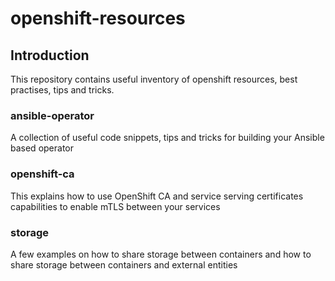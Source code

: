 # openshift-resources

## Introduction
This repository contains useful inventory of openshift resources, best practises, tips and tricks.

### ansible-operator
A collection of useful code snippets, tips and tricks for building your Ansible based operator

### openshift-ca
This explains how to use OpenShift CA and service serving certificates capabilities to enable mTLS between your services

### storage
A few examples on how to share storage between containers and how to share storage between containers and external entities
